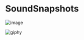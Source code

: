 # SoundSnapshots


![image](https://github.com/NicholasTerek/SoundSnapshots/assets/139080309/d85ee0bf-f4fb-4fce-b43f-c6a23c281b70)

![giphy](https://github.com/NicholasTerek/SoundSnapshots/assets/139080309/f145fa13-1ca9-4cf2-a6e1-796ee5d8de8c)
